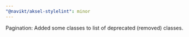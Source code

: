 ```yaml
---
"@navikt/aksel-stylelint": minor
---
```


Pagination: Added some classes to list of deprecated (removed) classes.
